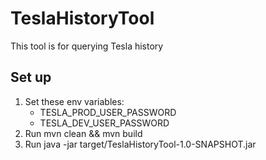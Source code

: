 # TeslaHistoryTool
This tool is for querying Tesla history

## Set up

1. Set these env variables:
    * TESLA_PROD_USER_PASSWORD
    * TESLA_DEV_USER_PASSWORD
1. Run mvn clean && mvn build
1. Run java -jar target/TeslaHistoryTool-1.0-SNAPSHOT.jar

